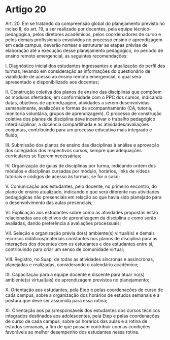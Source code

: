 # Artigo 20

Art. 20. Em se tratando da compreensão global do planejamento previsto no inciso II, do art. 19, a ser realizado por
docentes, pela equipe técnico-pedagógica, pelos diretores acadêmicos, pelos coordenadores de curso e pelos demais
profissionais envolvidos no processo ensino e aprendizagem em cada campus, deverão nortear e estruturar as etapas
prévias de elaboração até a execução desse planejamento pedagógico, no período de ensino remoto emergencial, as
seguintes recomendações:

I. Diagnóstico inicial dos estudantes ingressantes e atualização do perfil das turmas, levando em consideração as
informações do questionário de viabilidade de acesso ao ensino remoto emergencial, o qual será apresentado e
disponibilizado aos docentes;

II. Construção coletiva dos planos de ensino das disciplinas que compõem os módulos ofertados, em conformidade
com o PPC dos cursos, indicando datas, objetivos de aprendizagem, atividades a serem desenvolvidas
semanalmente, avaliações e formas de acompanhamento (CA, tutoria, monitoria voluntária, grupos de
aprendizagem). O processo de construção coletiva dos planos de disciplina deve incentivar o trabalho pedagógico
interdisciplinar, a docência compartilhada e as atividades/avaliações conjuntas, contribuindo para um processo
educativo mais integrado e fluido;

III. Submissão dos planos de ensino das disciplinas à análise e aprovação dos colegiados dos respectivos cursos,
sempre que adequações curriculares se fizerem necessárias;

IV. Organização de guias de disciplinas por turma, indicando ordem dos módulos e disciplinas cursadas por
módulo, horários, links de vídeos tutoriais e códigos de acesso às turmas, se for o caso;

V. Comunicação aos estudantes, pelo docente, no primeiro encontro, do plano de ensino atualizado, indicando o
que será diferente nas atividades pedagógicas não presenciais em relação ao que havia sido planejado para o
desenvolvimento das aulas presenciais;

VI. Explicação aos estudantes sobre como as atividades propostas estão relacionadas aos objetivos de aprendizagem
da disciplina e como serão avaliadas, dando preferência a avaliações processuais;

VII. Seleção e organização prévia do(s) ambiente(s) virtual(is) e demais recursos didáticos/materiais constantes nos
planos de disciplina para as interações dos docentes com os estudantes e dos estudantes entre si, contribuindo para
criar um senso de comunidade virtual;

VIII. Registro, no Suap, de todas as atividades síncronas e assíncronas, planejadas e realizadas, considerando o
calendário acadêmico;

IX. Capacitação para a equipe docente e discente para atuar no(s) ambiente(s) virtual(ais) de aprendizagem
previstos no planejamento;

X. Orientação aos estudantes, pela Etep e pelas coordenações de curso de cada campus, sobre a organização dos
horários de estudos semanais e a postura que deve ser assumida para essa rotina;

XI. Orientação aos pais/responsáveis dos estudantes dos cursos técnicos integrados destinados aos adolescentes,
pela Etep e pelas coordenações de curso de cada campus, sobre os horários das aulas e a rotina de estudos semanais,
a fim de que possam contribuir com as condições favoráveis ao melhor desempenho dos estudantes nessa rotina.

